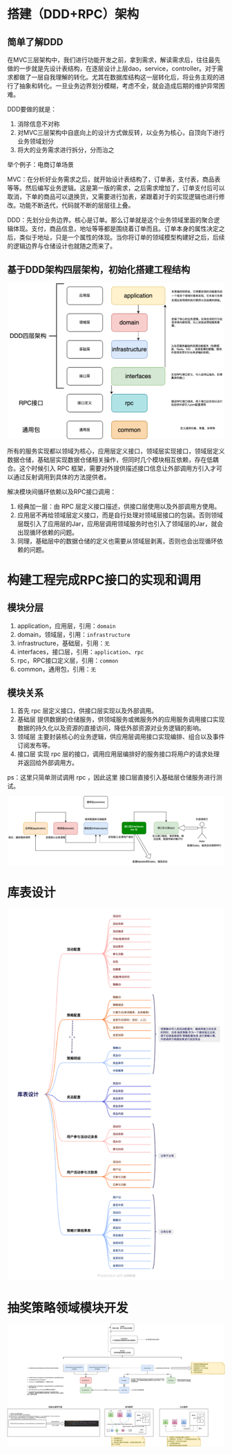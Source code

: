 # 搭建（DDD+RPC）架构

## 简单了解DDD

在MVC三层架构中，我们进行功能开发之前，拿到需求，解读需求后，往往最先做的一步就是先设计表结构，在逐层设计上层dao，service，controller。对于需求都做了一层自我理解的转化。尤其在数据库结构这一层转化后，将业务主观的进行了抽象和转化。一旦业务边界划分模糊，考虑不全，就会造成后期的维护异常困难。

DDD要做的就是：

1. 消除信息不对称
2. 对MVC三层架构中自底向上的设计方式做反转，以业务为核心，自顶向下进行业务领域划分
3. 将大的业务需求进行拆分，分而治之

举个例子：电商订单场景

MVC：在分析好业务需求之后，就开始设计表结构了，订单表，支付表，商品表等等。然后编写业务逻辑。这是第一版的需求，之后需求增加了，订单支付后可以取消，下单的商品可以退换货，又需要进行加表，紧跟着对于的实现逻辑也进行修改。功能不断迭代，代码就不断的层层往上叠。

DDD：先划分业务边界。核心是订单。那么订单就是这个业务领域里面的聚合逻辑体现。支付，商品信息，地址等等都是围绕着订单而且。订单本身的属性决定之后，类似于地址，只是一个属性的体现。当你将订单的领域模型构建好之后，后续的逻辑边界与仓储设计也就随之而来了。

## 基于DDD架构四层架构，初始化搭建工程结构

![lottery架构.drawio](images/lottery架构.drawio.png)

所有的服务实现都以领域为核心，应用层定义接口，领域层实现接口，领域层定义数据仓储，基础层实现数据仓储相关操作，但同时几个模块相互依赖，存在低耦合。这个时候引入 RPC 框架，需要对外提供描述接口信息让外部调用方引入才可以通过反射调用到具体的方法提供者。

解决模块间循环依赖以及RPC接口调用：

1. 经典加一层：由 RPC 层定义接口描述，供接口层使用以及外部调用方使用。
2. 应用层不再给领域层定义接口，而是自行处理对领域层接口的包装。否则领域层既引入了应用层的Jar，应用层调用领域服务时也引入了领域层的Jar，就会出现循环依赖的问题。
3. 同理，基础层中的数据仓储的定义也需要从领域层剥离，否则也会出现循环依赖的问题。

# 构建工程完成RPC接口的实现和调用

## 模块分层

1. application，应用层，引用：`domain`
2. domain，领域层，引用：`infrastructure`
3. infrastructure，基础层，引用：`无`
4. interfaces，接口层，引用：`application`、`rpc`
5. rpc，RPC接口定义层，引用：`common`
6. common，通用包，引用：`无`

## 模块关系

1. 首先 rpc 层定义接口，供接口层实现以及外部调用。
2. 基础层 提供数据的仓储服务，供领域服务或微服务外的应用服务调用接口实现数据的持久化以及资源的直接访问，降低外部资源对业务逻辑的影响。
3. 领域层 主要封装核心的业务逻辑，供应用层调用接口实现编排、组合以及事件订阅发布等。
4. 接口层 实现 rpc 层的接口，调用应用层编排好的服务接口将用户的请求处理并返回给外部调用方。

ps：这里只简单测试调用 rpc ，因此这里 接口层直接引入基础层仓储服务进行测试。

![step02.drawio](images/step02.drawio.png)

# 库表设计

![库表设计](images/库表设计.png)

# 抽奖策略领域模块开发

![抽奖策略服务.drawio](images/抽奖策略服务.drawio.png)

